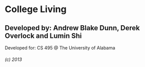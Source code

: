 College Living
==============
Developed by: Andrew Blake Dunn, Derek Overlock and Lumin Shi
--
Developed for: CS 495 @ The University of Alabama<br />

###### (c) 2013
